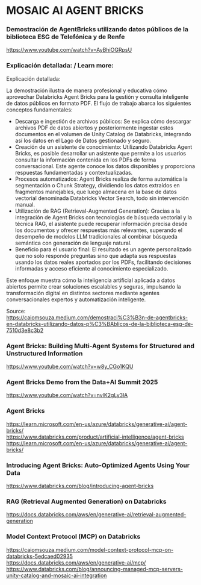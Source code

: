 # MOSAIC AI AGENT BRICKS

### Demostración de AgentBricks utilizando datos públicos de la biblioteca ESG de Telefónica y de Renfe
https://www.youtube.com/watch?v=AyBhiOGRpsU

### Explicación detallada: / Learn more:
Explicación detallada:

La demostración ilustra de manera profesional y educativa cómo aprovechar Databricks Agent Bricks para la gestión y consulta inteligente de datos públicos en formato PDF. El flujo de trabajo abarca los siguientes conceptos fundamentales:

* Descarga e ingestión de archivos públicos: Se explica cómo descargar archivos PDF de datos abiertos y posteriormente ingestar estos documentos en el volumen de Unity Catalog de Databricks, integrando así los datos en el Lago de Datos gestionado y seguro.
* Creación de un asistente de conocimiento: Utilizando Databricks Agent Bricks, es posible desarrollar un asistente que permite a los usuarios consultar la información contenida en los PDFs de forma conversacional. Este agente conoce los datos disponibles y proporciona respuestas fundamentadas y contextualizadas.
* Procesos automatizados: Agent Bricks realiza de forma automática la segmentación o Chunk Strategy, dividiendo los datos extraídos en fragmentos manejables, que luego almacena en la base de datos vectorial denominada Databricks Vector Search, todo sin intervención manual.
* Utilización de RAG (Retrieval-Augmented Generation): Gracias a la integración de Agent Bricks con tecnologías de búsqueda vectorial y la técnica RAG, el asistente puede recuperar información precisa desde los documentos y ofrecer respuestas más relevantes, superando el desempeño de modelos LLM tradicionales al combinar búsqueda semántica con generación de lenguaje natural.
* Beneficio para el usuario final: El resultado es un agente personalizado que no solo responde preguntas sino que adapta sus respuestas usando los datos reales aportados por los PDFs, facilitando decisiones informadas y acceso eficiente al conocimiento especializado.

Este enfoque muestra cómo la inteligencia artificial aplicada a datos abiertos permite crear soluciones escalables y seguras, impulsando la transformación digital en distintos sectores mediante agentes conversacionales expertos y automatización inteligente.

Source:<BR>
https://caiomsouza.medium.com/demostraci%C3%B3n-de-agentbricks-en-databricks-utilizando-datos-p%C3%BAblicos-de-la-biblioteca-esg-de-7510d3e8c3b2<BR>


### Agent Bricks: Building Multi-Agent Systems for Structured and Unstructured Information
https://www.youtube.com/watch?v=w8y_CGo1KQU

### Agent Bricks Demo from the Data+AI Summit 2025
https://www.youtube.com/watch?v=nvlK2gLy3lA

### Agent Bricks
https://learn.microsoft.com/en-us/azure/databricks/generative-ai/agent-bricks/ <BR>
https://www.databricks.com/product/artificial-intelligence/agent-bricks <BR>
https://learn.microsoft.com/en-us/azure/databricks/generative-ai/agent-bricks/ <BR>

### Introducing Agent Bricks: Auto-Optimized Agents Using Your Data
https://www.databricks.com/blog/introducing-agent-bricks

### RAG (Retrieval Augmented Generation) on Databricks
https://docs.databricks.com/aws/en/generative-ai/retrieval-augmented-generation

### Model Context Protocol (MCP) on Databricks
https://caiomsouza.medium.com/model-context-protocol-mcp-on-databricks-5edcaed02935<BR>
https://docs.databricks.com/aws/en/generative-ai/mcp/<BR>
https://www.databricks.com/blog/announcing-managed-mcp-servers-unity-catalog-and-mosaic-ai-integration<BR>
